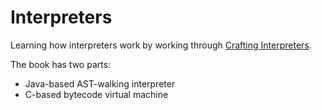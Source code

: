 # Interpreters
Learning how interpreters work by working through [Crafting Interpreters](https://craftinginterpreters.com/).

The book has two parts:
* Java-based AST-walking interpreter
* C-based bytecode virtual machine


